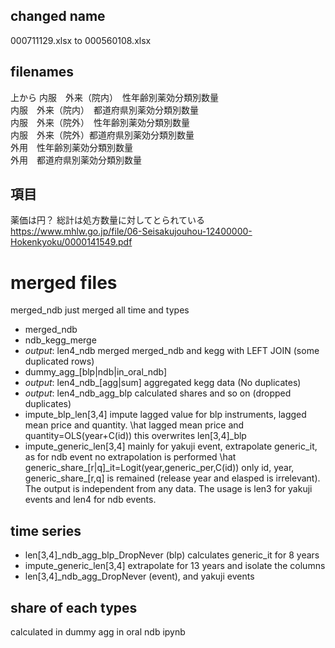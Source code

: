 ## changed name 
000711129.xlsx to 000560108.xlsx

## filenames
上から
内服　外来（院内）　性年齢別薬効分類別数量  
内服　外来（院内）　都道府県別薬効分類別数量  
内服　外来（院外）　性年齢別薬効分類別数量  
内服　外来（院外）都道府県別薬効分類別数量  
外用　性年齢別薬効分類別数量  
外用　都道府県別薬効分類別数量  

## 項目
薬価は円？
総計は処方数量に対してとられている  
https://www.mhlw.go.jp/file/06-Seisakujouhou-12400000-Hokenkyoku/0000141549.pdf

# merged files
merged_ndb just merged all time and types  
- merged_ndb  
- ndb\_kegg\_merge  
- _output_: len4\_ndb merged merged_ndb and kegg with LEFT JOIN (some duplicated rows)    
- dummy\_agg\_[blp|ndb|in\_oral\_ndb]  
- _output_: len4\_ndb\_[agg|sum] aggregated kegg data (No duplicates)    
- _output_: len4\_ndb\_agg_blp calculated shares and so on (dropped duplicates)    
- impute_blp_len[3,4] impute lagged value for blp instruments, lagged  mean price and quantity.
\hat lagged mean price and quantity=OLS(year+C(id)) this overwrites len[3,4]\_blp  
- impute_generic_len[3,4] mainly for yakuji event, extrapolate generic_it, as for ndb event no extrapolation is performed
\hat generic_share_[r|q]\_it=Logit(year,generic_per,C(id))
only id, year, generic\_share_[r,q] is remained (release year and elasped is irrelevant).  
The output is independent from any data.
The usage is len3 for yakuji events and len4 for ndb events.

## time series  
- len[3,4]_ndb_agg_blp_DropNever (blp) calculates generic_it for 8 years  
- impute_generic_len[3,4] extrapolate for 13 years and isolate the columns  
- len[3,4]_ndb_agg_DropNever (event), and yakuji events  

## share of each types
calculated in dummy agg in oral ndb ipynb